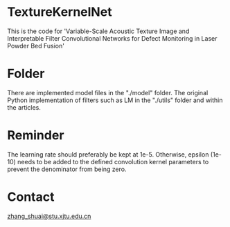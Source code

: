 # TextureKernelNet
This is the code for 'Variable-Scale Acoustic Texture Image and Interpretable Filter Convolutional Networks for Defect Monitoring in Laser Powder Bed Fusion'

# Folder
There are implemented model files in the "./model" folder. 
The original Python implementation of filters such as LM in the "./utils" folder and within the articles.

# Reminder
The learning rate should preferably be kept at 1e-5. Otherwise, epsilon (1e-10) needs to be added to the defined convolution kernel parameters to prevent the denominator from being zero.

# Contact
zhang_shuai@stu.xjtu.edu.cn

